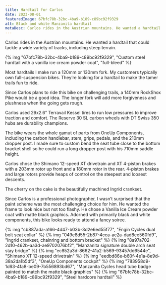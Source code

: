 ```yaml
---
title: Hardtail for Carlos
date: 2023-08-01
featuredImage: 67bfc78b-32bc-4ba9-b189-c89bc92f9329
alt: Black and white Manzanita hardtail
metaDesc: Carlos rides in the Austrian mountains. He wanted a hardtail that could tackle a wide variety of tracks, including steep terrain.
---
```


Carlos rides in the Austrian mountains. He wanted a hardtail that could tackle a wide variety of tracks, including steep terrain.

{% img "67bfc78b-32bc-4ba9-b189-c89bc92f9329", "Custom steel hardtail with a vanilla ice cream powder coat", "full-bleed" %}

Most hardtails I make run a 120mm or 130mm fork. My customers typically own full-suspension bikes. They’re looking for a hardtail to make the tamer trails fun to ride. 

Since Carlos plans to ride this bike on challenging trails, a 140mm RockShox Pike would be a good idea. The longer fork will add more forgiveness and plushness when the going gets rough.

Carlos used 29x2.6” Terravail Kessel tires to run low pressures to improve traction and comfort. The Reserve 30 SL carbon wheels with DT Swiss 350 hubs are durability champions.

The bike wears the whole gamut of parts from OneUp Components, including the carbon handlebar, stem, grips, pedals, and the 210mm dropper post. I made sure to custom bend the seat tube close to the bottom bracket shell so he could run a long dropper post with his 710mm saddle height. 

Carlos chose the Shimano 12-speed XT drivetrain and XT 4-piston brakes with a 203mm rotor up front and a 180mm rotor in the rear. 4-piston brakes and large rotors provide heaps of control on the steepest and loosest descents. 

The cherry on the cake is the beautifully machined Ingrid crankset.

Since Carlos is a professional photographer, I wasn’t surprised that the paint scheme was the most challenging choice for him. He wanted the frame to look nice but not too flashy. He chose a Vanilla Ice Cream powder coat with matte black graphics. Adorned with primarily black and white components, this bike looks ready to attend a fancy soiree. 

<div class="grid-l img-grid full-bleed">
{% img "cb887ada-a166-4d47-b03b-3d2e6ed55f77", "Engin Cycles dual bolt seat collar" %}
{% img "049e8d55-2b87-4cca-ae2a-dad8ee560fd9", "Ingrid crankset, chainring and bottom bracket" %}
{% img "8a97a702-2d10-462b-aa3d-ae9702076bf2", "Manzanita signature double arch seat stay bridge" %}
{% img "ec852a3d-8662-41a2-b569-93457dd6544e", "Shimano XT 12-speed drivetrain" %}
{% img "eedbd86e-b60f-4e1a-8e9d-38a2da1b5df3", "OneUp Components cockpit" %}
{% img "783958d9-1d63-4fa8-be09-7b556893bd67", "Manzanita Cycles head tube badge painted to match the matte black graphics" %}
{% img "67bfc78b-32bc-4ba9-b189-c89bc92f9329", "Steel hardcore hardtail" %}
</div>